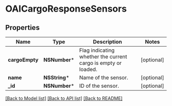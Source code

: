 # OAICargoResponseSensors

## Properties
Name | Type | Description | Notes
------------ | ------------- | ------------- | -------------
**cargoEmpty** | **NSNumber*** | Flag indicating whether the current cargo is empty or loaded. | [optional] 
**name** | **NSString*** | Name of the sensor. | [optional] 
**_id** | **NSNumber*** | ID of the sensor. | [optional] 

[[Back to Model list]](../README.md#documentation-for-models) [[Back to API list]](../README.md#documentation-for-api-endpoints) [[Back to README]](../README.md)


